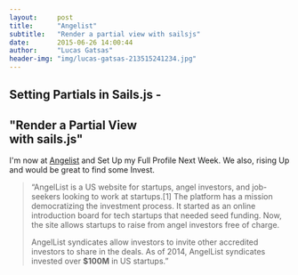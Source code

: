 ```yaml
---
layout:     post
title:      "Angelist"
subtitle:   "Render a partial view with sailsjs"
date:       2015-06-26 14:00:44
author:     "Lucas Gatsas"
header-img: "img/lucas-gatsas-213515241234.jpg"
---
```

<h2 class="section-heading">Setting Partials in Sails.js -</h2>
<h2 class="section-heading">"Render a Partial View <br> with sails.js"</h2>


I'm now at <a href="https://angel.co/lucas-gatsas">Angelist</a> and Set Up my Full Profile Next Week. We also, rising Up and would be great to find some Invest.



<blockquote>
“AngelList is a US website for startups, angel investors, and job-seekers looking to work at startups.[1] The platform has a mission democratizing the investment process. It started as an online introduction board for tech startups that needed seed funding. Now, the site allows startups to raise from angel investors free of charge.

AngelList syndicates allow investors to invite other accredited investors to share in the deals. 
As of 2014, AngelList syndicates invested over <strong>$100M</strong> in US startups.” 
</blockquote>

